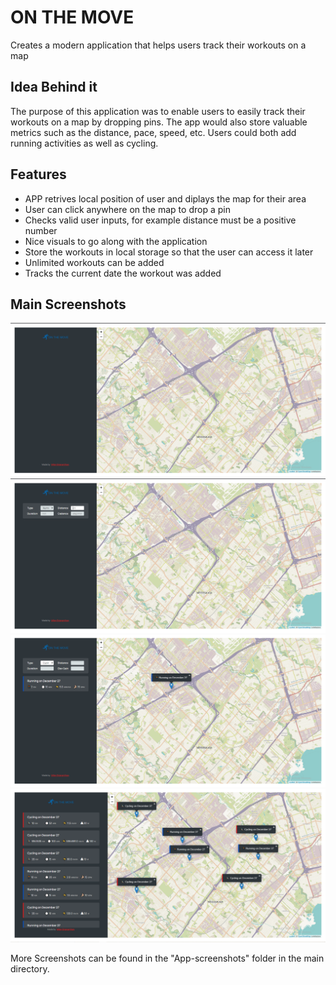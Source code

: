 # ON THE MOVE

Creates a modern application that helps users track their workouts on a map

## Idea Behind it

The purpose of this application was to enable users to easily track their workouts on a map by dropping pins.
The app would also store valuable metrics such as the distance, pace, speed, etc. Users could both add running
activities as well as cycling.

## Features

- APP retrives local position of user and diplays the map for their area
- User can click anywhere on the map to drop a pin
- Checks valid user inputs, for example distance must be a positive number
- Nice visuals to go along with the application
- Store the workouts in local storage so that the user can access it later
- Unlimited workouts can be added
- Tracks the current date the workout was added

## Main Screenshots

<img src="App-screenshots\Initial Screenshot.png" alt="Opening Screen"/>
<img src="App-screenshots\New Running Activity.png" alt="New Running Activity"/>
<img src="App-screenshots\New Cycling Activity.png" alt="New Cycling Activity with one already existing"/>
<img src="App-screenshots\Multiple Events Added.png" alt="Multiple Events added"/>

More Screenshots can be found in the "App-screenshots" folder in the main directory.
